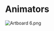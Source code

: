 # Animators

<p><img src="https://vertexschool.instructure.com/courses/329/files/23309/preview?verifier=9owC2grRtl2fdp3feG46RUgc4BZvkU8zuBUNytBP" alt="Artboard 6.png" data-api-endpoint="https://vertexschool.instructure.com/api/v1/courses/329/files/23309" data-api-returntype="File"></p>